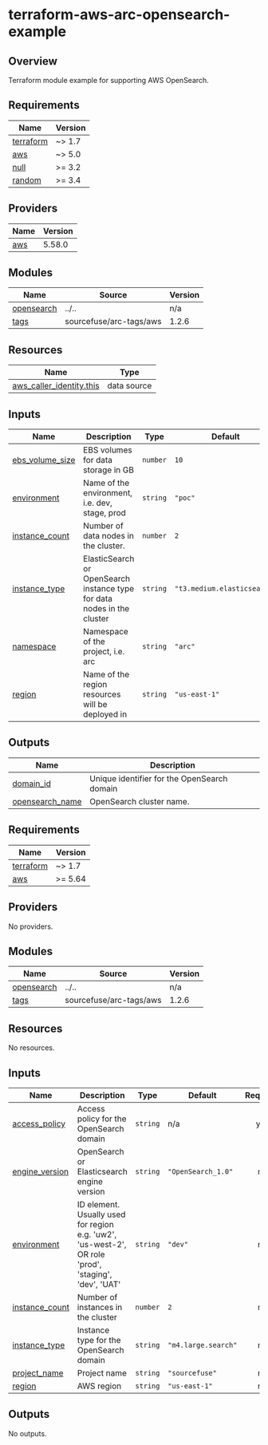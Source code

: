 # terraform-aws-arc-opensearch-example

## Overview
Terraform module example for supporting AWS OpenSearch.  

<!-- BEGINNING OF PRE-COMMIT-TERRAFORM DOCS HOOK -->
## Requirements

| Name | Version |
|------|---------|
| <a name="requirement_terraform"></a> [terraform](#requirement\_terraform) | ~> 1.7 |
| <a name="requirement_aws"></a> [aws](#requirement\_aws) | ~> 5.0 |
| <a name="requirement_null"></a> [null](#requirement\_null) | >= 3.2 |
| <a name="requirement_random"></a> [random](#requirement\_random) | >= 3.4 |

## Providers

| Name | Version |
|------|---------|
| <a name="provider_aws"></a> [aws](#provider\_aws) | 5.58.0 |

## Modules

| Name | Source | Version |
|------|--------|---------|
| <a name="module_opensearch"></a> [opensearch](#module\_opensearch) | ../.. | n/a |
| <a name="module_tags"></a> [tags](#module\_tags) | sourcefuse/arc-tags/aws | 1.2.6 |

## Resources

| Name | Type |
|------|------|
| [aws_caller_identity.this](https://registry.terraform.io/providers/hashicorp/aws/latest/docs/data-sources/caller_identity) | data source |

## Inputs

| Name | Description | Type | Default | Required |
|------|-------------|------|---------|:--------:|
| <a name="input_ebs_volume_size"></a> [ebs\_volume\_size](#input\_ebs\_volume\_size) | EBS volumes for data storage in GB | `number` | `10` | no |
| <a name="input_environment"></a> [environment](#input\_environment) | Name of the environment, i.e. dev, stage, prod | `string` | `"poc"` | no |
| <a name="input_instance_count"></a> [instance\_count](#input\_instance\_count) | Number of data nodes in the cluster. | `number` | `2` | no |
| <a name="input_instance_type"></a> [instance\_type](#input\_instance\_type) | ElasticSearch or OpenSearch instance type for data nodes in the cluster | `string` | `"t3.medium.elasticsearch"` | no |
| <a name="input_namespace"></a> [namespace](#input\_namespace) | Namespace of the project, i.e. arc | `string` | `"arc"` | no |
| <a name="input_region"></a> [region](#input\_region) | Name of the region resources will be deployed in | `string` | `"us-east-1"` | no |

## Outputs

| Name | Description |
|------|-------------|
| <a name="output_domain_id"></a> [domain\_id](#output\_domain\_id) | Unique identifier for the OpenSearch domain |
| <a name="output_opensearch_name"></a> [opensearch\_name](#output\_opensearch\_name) | OpenSearch cluster name. |
<!-- END OF PRE-COMMIT-TERRAFORM DOCS HOOK -->

<!-- BEGIN_TF_DOCS -->
## Requirements

| Name | Version |
|------|---------|
| <a name="requirement_terraform"></a> [terraform](#requirement\_terraform) | ~> 1.7 |
| <a name="requirement_aws"></a> [aws](#requirement\_aws) | >= 5.64 |

## Providers

No providers.

## Modules

| Name | Source | Version |
|------|--------|---------|
| <a name="module_opensearch"></a> [opensearch](#module\_opensearch) | ../.. | n/a |
| <a name="module_tags"></a> [tags](#module\_tags) | sourcefuse/arc-tags/aws | 1.2.6 |

## Resources

No resources.

## Inputs

| Name | Description | Type | Default | Required |
|------|-------------|------|---------|:--------:|
| <a name="input_access_policy"></a> [access\_policy](#input\_access\_policy) | Access policy for the OpenSearch domain | `string` | n/a | yes |
| <a name="input_engine_version"></a> [engine\_version](#input\_engine\_version) | OpenSearch or Elasticsearch engine version | `string` | `"OpenSearch_1.0"` | no |
| <a name="input_environment"></a> [environment](#input\_environment) | ID element. Usually used for region e.g. 'uw2', 'us-west-2', OR role 'prod', 'staging', 'dev', 'UAT' | `string` | `"dev"` | no |
| <a name="input_instance_count"></a> [instance\_count](#input\_instance\_count) | Number of instances in the cluster | `number` | `2` | no |
| <a name="input_instance_type"></a> [instance\_type](#input\_instance\_type) | Instance type for the OpenSearch domain | `string` | `"m4.large.search"` | no |
| <a name="input_project_name"></a> [project\_name](#input\_project\_name) | Project name | `string` | `"sourcefuse"` | no |
| <a name="input_region"></a> [region](#input\_region) | AWS region | `string` | `"us-east-1"` | no |

## Outputs

No outputs.
<!-- END_TF_DOCS -->